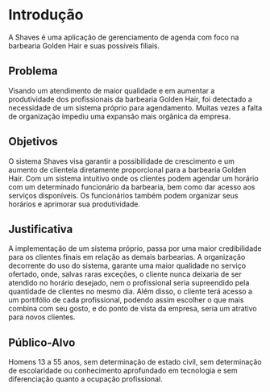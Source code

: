 # Introdução

A Shaves é uma aplicação de gerenciamento de agenda com foco na barbearia Golden Hair e suas possíveis filiais.

## Problema
Visando um atendimento de maior qualidade e em aumentar a produtividade dos profissionais da barbearia Golden Hair, foi detectado a necessidade de um sistema próprio para agendamento. Muitas vezes a falta de organização impediu uma expansão mais orgânica da empresa.

## Objetivos

O sistema Shaves visa garantir a possibilidade de crescimento e um aumento de clientela diretamente proporcional para a barbearia Golden Hair. Com um sistema intuitivo onde os clientes podem agendar um horário com um determinado funcionário da barbearia, bem como dar acesso aos serviços disponíveis. Os funcionários também podem organizar seus horários e aprimorar sua produtividade.

## Justificativa

A implementação de um sistema próprio, passa por uma maior credibilidade para os clientes finais em relação as demais barbearias. A organização decorrente do uso do sistema, garante uma maior qualidade no serviço ofertado, onde, salvas raras exceções, o cliente nunca deixaria de ser atendido no horário desejado, nem o profissional seria supreendido pela quantidade de clientes no mesmo dia. Além disso, o cliente terá acesso a um portifólio de cada profissional, podendo assim escolher o que mais combina com seu gosto, e do ponto de vista da empresa, seria um atrativo para novos clientes.

## Público-Alvo

Homens 13 a 55 anos, sem determinação de  estado civil, sem determinação de escolaridade ou conhecimento aprofundado em tecnologia e sem diferenciação quanto a ocupação profissional.

